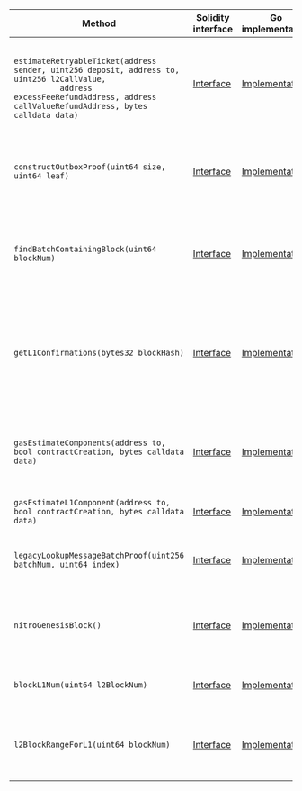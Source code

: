 <table>
  <thead>
    <tr>
      <th>Method</th>
      <th>Solidity interface</th>
      <th>Go implementation</th>
      <th>Description</th>
    </tr>
  </thead>
  <tbody>
    <tr>
      <td>
        <code>
          estimateRetryableTicket(address sender, uint256 deposit, address to, uint256 l2CallValue,
          address excessFeeRefundAddress, address callValueRefundAddress, bytes calldata data)
        </code>
      </td>
      <td>
        <a
          href="https://github.com/OffchainLabs/nitro-contracts/blob/0a149d2af9aee566c4abf493479ec15e5fc32d98/src/node-interface/NodeInterface.sol#L25"
          target="_blank"
        >
          Interface
        </a>
      </td>
      <td>
        <a
          href="https://github.com/OffchainLabs/nitro/blob/v2.2.2/nodeInterface/NodeInterface.go#L116"
          target="_blank"
        >
          Implementation
        </a>
      </td>
      <td>Estimates the gas needed for a retryable submission</td>
    </tr>
    <tr>
      <td>
        <code>constructOutboxProof(uint64 size, uint64 leaf)</code>
      </td>
      <td>
        <a
          href="https://github.com/OffchainLabs/nitro-contracts/blob/0a149d2af9aee566c4abf493479ec15e5fc32d98/src/node-interface/NodeInterface.sol#L44"
          target="_blank"
        >
          Interface
        </a>
      </td>
      <td>
        <a
          href="https://github.com/OffchainLabs/nitro/blob/v2.2.2/nodeInterface/NodeInterface.go#L164"
          target="_blank"
        >
          Implementation
        </a>
      </td>
      <td>Constructs an outbox proof of an l2->l1 send's existence in the outbox accumulator</td>
    </tr>
    <tr>
      <td>
        <code>findBatchContainingBlock(uint64 blockNum)</code>
      </td>
      <td>
        <a
          href="https://github.com/OffchainLabs/nitro-contracts/blob/0a149d2af9aee566c4abf493479ec15e5fc32d98/src/node-interface/NodeInterface.sol#L60"
          target="_blank"
        >
          Interface
        </a>
      </td>
      <td>
        <a
          href="https://github.com/OffchainLabs/nitro/blob/v2.2.2/nodeInterface/NodeInterface.go#L61"
          target="_blank"
        >
          Implementation
        </a>
      </td>
      <td>Finds the L1 batch containing a requested L2 block, reverting if none does</td>
    </tr>
    <tr>
      <td>
        <code>getL1Confirmations(bytes32 blockHash)</code>
      </td>
      <td>
        <a
          href="https://github.com/OffchainLabs/nitro-contracts/blob/0a149d2af9aee566c4abf493479ec15e5fc32d98/src/node-interface/NodeInterface.sol#L71"
          target="_blank"
        >
          Interface
        </a>
      </td>
      <td>
        <a
          href="https://github.com/OffchainLabs/nitro/blob/v2.2.2/nodeInterface/NodeInterface.go#L69"
          target="_blank"
        >
          Implementation
        </a>
      </td>
      <td>
        Gets the number of L1 confirmations of the sequencer batch producing the requested L2 block
      </td>
    </tr>
    <tr>
      <td>
        <code>gasEstimateComponents(address to, bool contractCreation, bytes calldata data)</code>
      </td>
      <td>
        <a
          href="https://github.com/OffchainLabs/nitro-contracts/blob/0a149d2af9aee566c4abf493479ec15e5fc32d98/src/node-interface/NodeInterface.sol#L84"
          target="_blank"
        >
          Interface
        </a>
      </td>
      <td>
        <a
          href="https://github.com/OffchainLabs/nitro/blob/v2.2.2/nodeInterface/NodeInterface.go#L485"
          target="_blank"
        >
          Implementation
        </a>
      </td>
      <td>Same as native gas estimation, but with additional info on the l1 costs</td>
    </tr>
    <tr>
      <td>
        <code>gasEstimateL1Component(address to, bool contractCreation, bytes calldata data)</code>
      </td>
      <td>
        <a
          href="https://github.com/OffchainLabs/nitro-contracts/blob/0a149d2af9aee566c4abf493479ec15e5fc32d98/src/node-interface/NodeInterface.sol#L112"
          target="_blank"
        >
          Interface
        </a>
      </td>
      <td>
        <a
          href="https://github.com/OffchainLabs/nitro/blob/v2.2.2/nodeInterface/NodeInterface.go#L447"
          target="_blank"
        >
          Implementation
        </a>
      </td>
      <td>Estimates a transaction's l1 costs</td>
    </tr>
    <tr>
      <td>
        <code>legacyLookupMessageBatchProof(uint256 batchNum, uint64 index)</code>
      </td>
      <td>
        <a
          href="https://github.com/OffchainLabs/nitro-contracts/blob/0a149d2af9aee566c4abf493479ec15e5fc32d98/src/node-interface/NodeInterface.sol#L139"
          target="_blank"
        >
          Interface
        </a>
      </td>
      <td>
        <a
          href="https://github.com/OffchainLabs/nitro/blob/v2.2.2/nodeInterface/NodeInterface.go#L562"
          target="_blank"
        >
          Implementation
        </a>
      </td>
      <td>Returns the proof necessary to redeem a message</td>
    </tr>
    <tr>
      <td>
        <code>nitroGenesisBlock()</code>
      </td>
      <td>
        <a
          href="https://github.com/OffchainLabs/nitro-contracts/blob/0a149d2af9aee566c4abf493479ec15e5fc32d98/src/node-interface/NodeInterface.sol#L157"
          target="_blank"
        >
          Interface
        </a>
      </td>
      <td>
        <a
          href="https://github.com/OffchainLabs/nitro/blob/v2.2.2/nodeInterface/NodeInterface.go#L56"
          target="_blank"
        >
          Implementation
        </a>
      </td>
      <td>Returns the first block produced using the Nitro codebase</td>
    </tr>
    <tr>
      <td>
        <code>blockL1Num(uint64 l2BlockNum)</code>
      </td>
      <td>
        <a
          href="https://github.com/OffchainLabs/nitro-contracts/blob/0a149d2af9aee566c4abf493479ec15e5fc32d98/src/node-interface/NodeInterface.sol#L161"
          target="_blank"
        >
          Interface
        </a>
      </td>
      <td>
        <a
          href="https://github.com/OffchainLabs/nitro/blob/v2.2.2/nodeInterface/NodeInterface.go#L607"
          target="_blank"
        >
          Implementation
        </a>
      </td>
      <td>Returns the L1 block number of the L2 block</td>
    </tr>
    <tr>
      <td>
        <code>l2BlockRangeForL1(uint64 blockNum)</code>
      </td>
      <td>
        <a
          href="https://github.com/OffchainLabs/nitro-contracts/blob/0a149d2af9aee566c4abf493479ec15e5fc32d98/src/node-interface/NodeInterface.sol#L170"
          target="_blank"
        >
          Interface
        </a>
      </td>
      <td>
        <a
          href="https://github.com/OffchainLabs/nitro/blob/v2.2.2/nodeInterface/NodeInterface.go#L631"
          target="_blank"
        >
          Implementation
        </a>
      </td>
      <td>Finds the L2 block number range that has the given L1 block number</td>
    </tr>
  </tbody>
</table>
